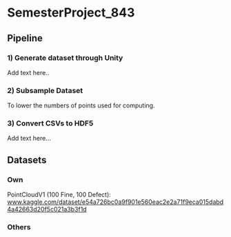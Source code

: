 # SemesterProject_843

## Pipeline
### 1) Generate dataset through Unity
Add text here..

### 2) Subsample Dataset
To lower the numbers of points used for computing.

### 3) Convert CSVs to HDF5
Add text here...

## Datasets
### Own

PointCloudV1 (100 Fine, 100 Defect):
www.kaggle.com/dataset/e54a726bc0a9f901e560eac2e2a71f9eca015dabd4a42663d20f5c021a3b3f1d

### Others
